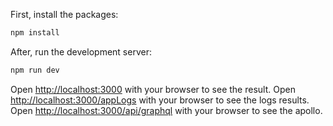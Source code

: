 First, install the packages:

```bash
npm install
```

After, run the development server:

```bash
npm run dev
```

Open [http://localhost:3000](http://localhost:3000) with your browser to see the result.
Open [http://localhost:3000/appLogs](http://localhost:3000/appLogs) with your browser to see the logs results.
Open [http://localhost:3000/api/graphql](http://localhost:3000/api/graphql) with your browser to see the apollo.
